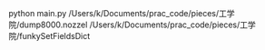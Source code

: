 python main.py /Users/k/Documents/prac_code/pieces/工学院/dump8000.nozzel  /Users/k/Documents/prac_code/pieces/工学院/funkySetFieldsDict
